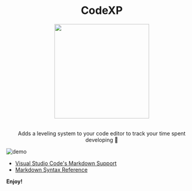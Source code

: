 <div align='center'>
  
# CodeXP
<img src="https://github.com/bengriepp/codeXP/assets/87792049/4230f4d4-e767-4fa2-b458-d977752c6e77" width="250">
</div>
<p align='center'>
<br>
Adds a leveling system to your code editor to track your time spent developing 🔮
</p>

![demo](https://github.com/bengriepp/codeXP/assets/87792049/128e8b3d-f086-4eb1-9b9c-704d58f23a92)



* [Visual Studio Code's Markdown Support](http://code.visualstudio.com/docs/languages/markdown)
* [Markdown Syntax Reference](https://help.github.com/articles/markdown-basics/)

**Enjoy!**
